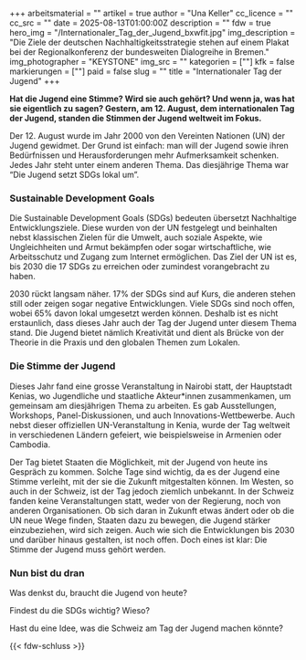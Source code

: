 +++
arbeitsmaterial = ""
artikel = true
author = "Una Keller"
cc_licence = ""
cc_src = ""
date = 2025-08-13T01:00:00Z
description = ""
fdw = true
hero_img = "/Internationaler_Tag_der_Jugend_bxwfit.jpg"
img_description = "Die Ziele der deutschen Nachhaltigkeitsstrategie stehen auf einem Plakat bei der Regionalkonferenz der bundesweiten Dialogreihe in Bremen."
img_photographer = "KEYSTONE"
img_src = ""
kategorien = [""]
kfk = false
markierungen = [""]
paid = false
slug = ""
title = "Internationaler Tag der Jugend"
+++

**Hat die Jugend eine Stimme? Wird sie auch gehört? Und wenn ja, was hat sie eigentlich zu sagen? Gestern, am 12. August, dem internationalen Tag der Jugend, standen die Stimmen der Jugend weltweit im Fokus.**

Der 12. August wurde im Jahr 2000 von den Vereinten Nationen (UN) der Jugend gewidmet. Der Grund ist einfach: man will der Jugend sowie ihren Bedürfnissen und Herausforderungen mehr Aufmerksamkeit schenken. Jedes Jahr steht unter einem anderen Thema. Das diesjährige Thema war “Die Jugend setzt SDGs lokal um”. 

### Sustainable Development Goals

Die Sustainable Development Goals (SDGs) bedeuten übersetzt Nachhaltige Entwicklungsziele. Diese wurden von der UN festgelegt und beinhalten nebst klassischen Zielen für die Umwelt, auch soziale Aspekte, wie Ungleichheiten und Armut bekämpfen oder sogar wirtschaftliche, wie Arbeitsschutz und Zugang zum Internet ermöglichen. Das Ziel der UN ist es, bis 2030 die 17 SDGs zu erreichen oder zumindest vorangebracht zu haben.

2030 rückt langsam näher. 17% der SDGs sind auf Kurs, die anderen stehen still oder zeigen sogar negative Entwicklungen. Viele SDGs sind noch offen, wobei 65% davon lokal umgesetzt werden können. Deshalb ist es nicht erstaunlich, dass dieses Jahr auch der Tag der Jugend unter diesem Thema stand. Die Jugend bietet nämlich Kreativität und dient als Brücke von der Theorie in die Praxis und den globalen Themen zum Lokalen. 

### Die Stimme der Jugend

Dieses Jahr fand eine grosse Veranstaltung in Nairobi statt, der Hauptstadt Kenias, wo Jugendliche und staatliche Akteur*innen zusammenkamen, um gemeinsam am diesjährigen Thema zu arbeiten. Es gab Ausstellungen, Workshops, Panel-Diskussionen, und auch Innovations-Wettbewerbe. Auch nebst dieser offiziellen UN-Veranstaltung in Kenia, wurde der Tag weltweit in verschiedenen Ländern gefeiert, wie beispielsweise in Armenien oder Cambodia.

Der Tag bietet Staaten die Möglichkeit, mit der Jugend von heute ins Gespräch zu kommen. Solche Tage sind wichtig, da es der Jugend eine Stimme verleiht, mit der sie die Zukunft mitgestalten können. Im Westen, so auch in der Schweiz, ist der Tag jedoch ziemlich unbekannt. In der Schweiz fanden keine Veranstaltungen statt, weder von der Regierung, noch von anderen Organisationen. Ob sich daran in Zukunft etwas ändert oder ob die UN neue Wege finden, Staaten dazu zu bewegen, die Jugend stärker einzubeziehen, wird sich zeigen. Auch wie sich die Entwicklungen bis 2030 und darüber hinaus gestalten, ist noch offen. Doch eines ist klar: Die Stimme der Jugend muss gehört werden.

### Nun bist du dran

Was denkst du, braucht die Jugend von heute?

Findest du die SDGs wichtig? Wieso?

Hast du eine Idee, was die Schweiz am Tag der Jugend machen könnte?

{{< fdw-schluss >}}